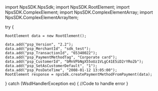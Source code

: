 import NpsSDK.NpsSdk;
import NpsSDK.RootElement;
import NpsSDK.ComplexElement;
import NpsSDK.ComplexElementArray;
import NpsSDK.ComplexElementArrayItem;

try {

    RootElement data = new RootElement();

    data.add("psp_Version", "2.2");
    data.add("psp_MerchantId", "sdk_test");
    data.add("psp_TransactionId", "65340022");
    data.add("psp_PaymentMethodTag", "Corporate card");
    data.add("psp_CustomerId", "bMnVPbNgX55oUz1VLgC41E5iD2rYRo2b");
    data.add("psp_SetAsCustomerDefault", "1");
    data.add("psp_PosDateTime", "2008-01-12 13:05:00");
    RootElement response = npsSdk.createPaymentMethodFromPayment(data);

} catch (WsdlHandlerException ex) {
    //Code to handle error
}
